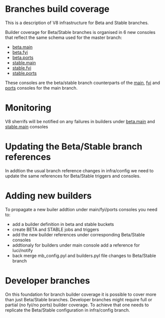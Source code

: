 Branches build coverage
======================

This is a description of V8 infrastructure for Beta and Stable branches.

Builder coverage for Beta/Stable branches is organised in 6 new consoles that reflect the same schema used for the master branch:
 - [beta.main](https://ci.chromium.org/p/v8/g/br.beta/console)
 - [beta.fyi](https://ci.chromium.org/p/v8/g/br.beta.fyi/console)
 - [beta.ports](https://ci.chromium.org/p/v8/g/br.beta.ports/console)
 - [stable.main](https://ci.chromium.org/p/v8/g/br.stable/console)
 - [stable.fyi](https://ci.chromium.org/p/v8/g/br.stable.fyi/console)
 - [stable.ports](https://ci.chromium.org/p/v8/g/br.stable.ports/console)

These consoles are the beta/stable branch counterparts of the [main](https://ci.chromium.org/p/v8/g/main/console), [fyi](https://ci.chromium.org/p/v8/g/fyi/console) and [ports](https://ci.chromium.org/p/v8/g/ports/console) consoles for the main branch.


Monitoring
======================

V8 sherrifs will be notified on any failures in builders under [beta.main](https://ci.chromium.org/p/v8/g/br.beta/console) and [stable.main](https://ci.chromium.org/p/v8/g/br.stable/console) consoles

Updating the Beta/Stable branch references
======================

In addtion the usual branch reference changes in infra/config we need to update the same references for Beta/Stable triggers and consoles.


Adding new builders
======================

To propagate a new builer addtion under main/fyi/ports consoles you need to:
 - add a builder definition in beta and stable buckets
 - create BETA and STABLE jobs and triggers
 - add the new builder references under corresponding Beta/Stable consoles
 - addtionaly for builders under main console add a reference for luci/notify
 - back merge mb_config.pyl and builders.pyl file changes to Beta/Stable branch

Developer branches
======================

On this foundation for branch builder coverage it is possible to cover more than just Beta/Stable branches. Developer branches might require full or partial (no fyi/no ports) builder coverage. To achieve that one needs to replicate the Beta/Stable configuration in infra/config branch.
